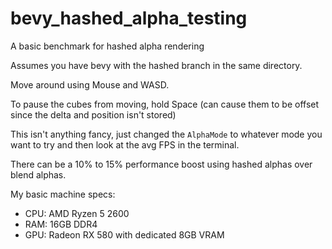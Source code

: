 # bevy_hashed_alpha_testing

A basic benchmark for hashed alpha rendering

Assumes you have bevy with the hashed branch in the same directory.

Move around using Mouse and WASD.

To pause the cubes from moving, hold Space (can cause them to be offset since the delta and position isn't stored)

This isn't anything fancy, just changed the `AlphaMode`  to whatever mode you want to try and then look at the avg FPS in the terminal.

There can be a 10% to 15% performance boost using hashed alphas over blend alphas.

My basic machine specs:
* CPU: AMD Ryzen 5 2600
* RAM: 16GB DDR4
* GPU: Radeon RX 580 with dedicated 8GB VRAM
